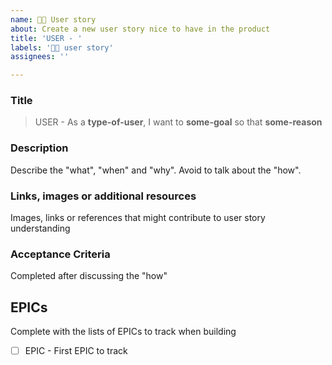 ```yaml
---
name: 🧍🏽 User story
about: Create a new user story nice to have in the product
title: 'USER - '
labels: '🧍🏽 user story'
assignees: ''

---
```

### Title
>USER - As a **type-of-user**, I want to **some-goal** so that **some-reason**

### Description
Describe the "what", "when" and "why". Avoid to talk about the "how".

### Links, images or additional resources
Images, links or references that might contribute to user story understanding

### Acceptance Criteria
Completed after discussing the "how"

## EPICs
Complete with the lists of EPICs to track when building

- [ ] EPIC - First EPIC to track
